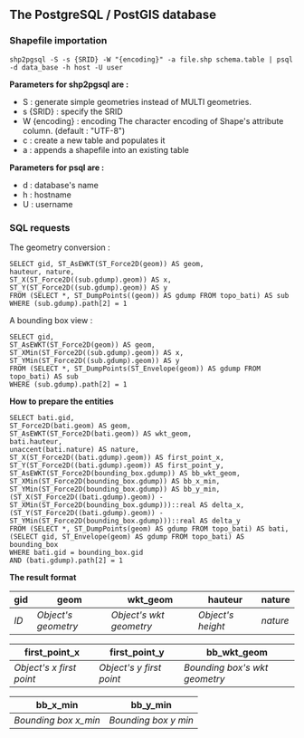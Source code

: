 ## The PostgreSQL / PostGIS database

### Shapefile importation
```
shp2pgsql -S -s {SRID} -W "{encoding}" -a file.shp schema.table | psql -d data_base -h host -U user
```

**Parameters for shp2pgsql are :**

* S : generate simple geometries instead of MULTI geometries.
* s {SRID} : specify the SRID
* W {encoding} : encoding The character encoding of Shape's attribute column. (default : "UTF-8")
* c : create a new table and populates it
* a : appends a shapefile into an existing table

**Parameters for psql are :**

* d : database's name
* h : hostname
* U : username

### SQL requests

The geometry conversion :
```
SELECT gid, ST_AsEWKT(ST_Force2D(geom)) AS geom,
hauteur, nature,
ST_X(ST_Force2D((sub.gdump).geom)) AS x,
ST_Y(ST_Force2D((sub.gdump).geom)) AS y
FROM (SELECT *, ST_DumpPoints((geom)) AS gdump FROM topo_bati) AS sub
WHERE (sub.gdump).path[2] = 1
```

A bounding box view :

```
SELECT gid,
ST_AsEWKT(ST_Force2D(geom)) AS geom,
ST_XMin(ST_Force2D((sub.gdump).geom)) AS x,
ST_YMin(ST_Force2D((sub.gdump).geom)) AS y
FROM (SELECT *, ST_DumpPoints(ST_Envelope(geom)) AS gdump FROM topo_bati) AS sub
WHERE (sub.gdump).path[2] = 1
```

**How to prepare the entities**

```
SELECT bati.gid,
ST_Force2D(bati.geom) AS geom,
ST_AsEWKT(ST_Force2D(bati.geom)) AS wkt_geom,
bati.hauteur,
unaccent(bati.nature) AS nature,
ST_X(ST_Force2D((bati.gdump).geom)) AS first_point_x,
ST_Y(ST_Force2D((bati.gdump).geom)) AS first_point_y,
ST_AsEWKT(ST_Force2D(bounding_box.gdump)) AS bb_wkt_geom,
ST_XMin(ST_Force2D(bounding_box.gdump)) AS bb_x_min,
ST_YMin(ST_Force2D(bounding_box.gdump)) AS bb_y_min,
(ST_X(ST_Force2D((bati.gdump).geom)) - ST_XMin(ST_Force2D(bounding_box.gdump)))::real AS delta_x,
(ST_Y(ST_Force2D((bati.gdump).geom)) - ST_YMin(ST_Force2D(bounding_box.gdump)))::real AS delta_y
FROM (SELECT *, ST_DumpPoints(geom) AS gdump FROM topo_bati) AS bati,
(SELECT gid, ST_Envelope(geom) AS gdump FROM topo_bati) AS bounding_box
WHERE bati.gid = bounding_box.gid
AND (bati.gdump).path[2] = 1
```

**The result format**

|gid|geom|wkt_geom|hauteur|nature|
|---|----|--------|-------|------|
|*ID*|*Object's geometry*|*Object's wkt geometry*|*Object's height*|*nature*|

|first_point_x|first_point_y|bb_wkt_geom|
|-------------|-------------|-----------|
|*Object's x first point*|*Object's y first point*|*Bounding box's wkt geometry*|

|bb_x_min|bb_y_min|
|--------|--------|
|*Bounding box x_min*|*Bounding box y min*|

